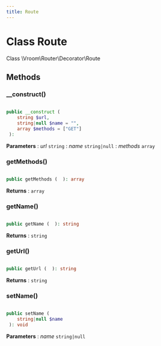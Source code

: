 ```yaml
---
title: Route
---
```


# Class Route

Class \Vroom\Router\Decorator\Route









## Methods

### __construct()

```php

public __construct ( 
    string $url, 
    string|null $name = "", 
    array $methods = ["GET"]
 ): 
```






**Parameters**
: _url_ <code>string</code> 
: _name_ <code>string|null</code> 
: _methods_ <code>array</code> 



### getMethods()

```php

public getMethods (  ): array
```







**Returns**
: <code>array</code> 


### getName()

```php

public getName (  ): string
```







**Returns**
: <code>string</code> 


### getUrl()

```php

public getUrl (  ): string
```







**Returns**
: <code>string</code> 


### setName()

```php

public setName ( 
    string|null $name
 ): void
```






**Parameters**
: _name_ <code>string|null</code> 





